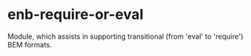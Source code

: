 # enb-require-or-eval
Module, which assists in supporting transitional (from 'eval' to 'require') BEM formats.
